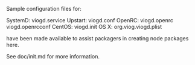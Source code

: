 Sample configuration files for:

SystemD: viogd.service
Upstart: viogd.conf
OpenRC:  viogd.openrc
         viogd.openrcconf
CentOS:  viogd.init
OS X:    org.viog.viogd.plist

have been made available to assist packagers in creating node packages here.

See doc/init.md for more information.
